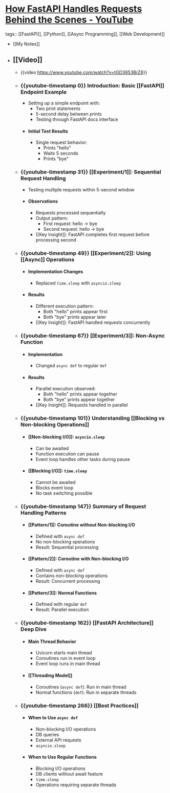 # [How FastAPI Handles Requests Behind the Scenes - YouTube](https://www.youtube.com/watch?v=tGD3653BrZ8)
tags:: [[FastAPI]], [[Python]], [[Async Programming]], [[Web Development]]
- [[My Notes]]
- ## [[Video]]
	- {{video https://www.youtube.com/watch?v=tGD3653BrZ8}}
	- ### {{youtube-timestamp 0}} Introduction: Basic [[FastAPI]] Endpoint Example
		- Setting up a simple endpoint with:
			- Two print statements
			- 5-second delay between prints
			- Testing through FastAPI docs interface
		- #### Initial Test Results
			- Single request behavior:
				- Prints "hello"
				- Waits 5 seconds
				- Prints "bye"
	
	- ### {{youtube-timestamp 31}} [[Experiment/1]]: Sequential Request Handling
		- Testing multiple requests within 5-second window
		- #### Observations
			- Requests processed sequentially
			- Output pattern:
				- First request: hello → bye
				- Second request: hello → bye
			- [[Key Insight]]: FastAPI completes first request before processing second
	
	- ### {{youtube-timestamp 49}} [[Experiment/2]]: Using [[Async]] Operations
		- #### Implementation Changes
			- Replaced `time.sleep` with `asyncio.sleep`
		- #### Results
			- Different execution pattern:
				- Both "hello" prints appear first
				- Both "bye" prints appear later
			- [[Key Insight]]: FastAPI handled requests concurrently
	
	- ### {{youtube-timestamp 67}} [[Experiment/3]]: Non-Async Function
		- #### Implementation
			- Changed `async def` to regular `def`
		- #### Results
			- Parallel execution observed:
				- Both "hello" prints appear together
				- Both "bye" prints appear together
			- [[Key Insight]]: Requests handled in parallel
	
	- ### {{youtube-timestamp 101}} Understanding [[Blocking vs Non-blocking Operations]]
		- #### [[Non-blocking I/O]]: `asyncio.sleep`
			- Can be awaited
			- Function execution can pause
			- Event loop handles other tasks during pause
		- #### [[Blocking I/O]]: `time.sleep`
			- Cannot be awaited
			- Blocks event loop
			- No task switching possible
	
	- ### {{youtube-timestamp 147}} Summary of Request Handling Patterns
		- #### [[Pattern/1]]: Coroutine without Non-blocking I/O
			- Defined with `async def`
			- No non-blocking operations
			- Result: Sequential processing
		
		- #### [[Pattern/2]]: Coroutine with Non-blocking I/O
			- Defined with `async def`
			- Contains non-blocking operations
			- Result: Concurrent processing
		
		- #### [[Pattern/3]]: Normal Functions
			- Defined with regular `def`
			- Result: Parallel execution
	
	- ### {{youtube-timestamp 162}} [[FastAPI Architecture]] Deep Dive
		- #### Main Thread Behavior
			- Uvicorn starts main thread
			- Coroutines run in event loop
			- Event loop runs in main thread
		
		- #### [[Threading Model]]
			- Coroutines (`async def`): Run in main thread
			- Normal functions (`def`): Run in separate threads
	
	- ### {{youtube-timestamp 266}} [[Best Practices]]
		- #### When to Use `async def`
			- Non-blocking I/O operations
			- DB queries
			- External API requests
			- `asyncio.sleep`
		
		- #### When to Use Regular Functions
			- Blocking I/O operations
			- DB clients without await feature
			- `time.sleep`
			- Operations requiring separate threads